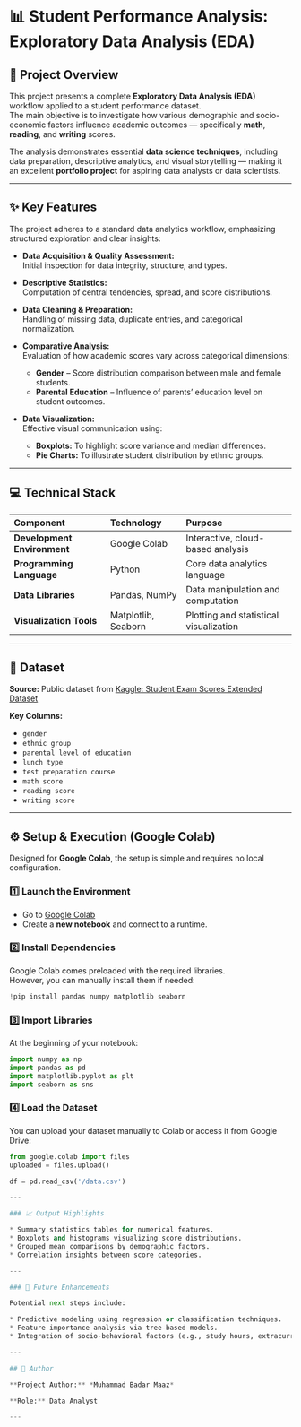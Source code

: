 # 📊 Student Performance Analysis: Exploratory Data Analysis (EDA)

## 🧭 Project Overview

This project presents a complete **Exploratory Data Analysis (EDA)** workflow applied to a student performance dataset.  
The main objective is to investigate how various demographic and socio-economic factors influence academic outcomes — specifically **math**, **reading**, and **writing** scores.

The analysis demonstrates essential **data science techniques**, including data preparation, descriptive analytics, and visual storytelling — making it an excellent **portfolio project** for aspiring data analysts or data scientists.

---

## ✨ Key Features

The project adheres to a standard data analytics workflow, emphasizing structured exploration and clear insights:

* **Data Acquisition & Quality Assessment:**  
  Initial inspection for data integrity, structure, and types.

* **Descriptive Statistics:**  
  Computation of central tendencies, spread, and score distributions.

* **Data Cleaning & Preparation:**  
  Handling of missing data, duplicate entries, and categorical normalization.

* **Comparative Analysis:**  
  Evaluation of how academic scores vary across categorical dimensions:
  * **Gender** – Score distribution comparison between male and female students.
  * **Parental Education** – Influence of parents’ education level on student outcomes.

* **Data Visualization:**  
  Effective visual communication using:
  * **Boxplots:** To highlight score variance and median differences.
  * **Pie Charts:** To illustrate student distribution by ethnic groups.

---

## 💻 Technical Stack

| Component | Technology | Purpose |
| :-- | :-- | :-- |
| **Development Environment** | Google Colab | Interactive, cloud-based analysis |
| **Programming Language** | Python | Core data analytics language |
| **Data Libraries** | Pandas, NumPy | Data manipulation and computation |
| **Visualization Tools** | Matplotlib, Seaborn | Plotting and statistical visualization |

---

## 💾 Dataset

**Source:** Public dataset from [Kaggle: Student Exam Scores Extended Dataset](https://www.kaggle.com/)

**Key Columns:**

* `gender`
* `ethnic group`
* `parental level of education`
* `lunch type`
* `test preparation course`
* `math score`
* `reading score`
* `writing score`

---

## ⚙️ Setup & Execution (Google Colab)

Designed for **Google Colab**, the setup is simple and requires no local configuration.

### 1️⃣ Launch the Environment

* Go to [Google Colab](https://colab.research.google.com/)
* Create a **new notebook** and connect to a runtime.

### 2️⃣ Install Dependencies

Google Colab comes preloaded with the required libraries.  
However, you can manually install them if needed:

```python
!pip install pandas numpy matplotlib seaborn
````

### 3️⃣ Import Libraries

At the beginning of your notebook:

```python
import numpy as np
import pandas as pd
import matplotlib.pyplot as plt
import seaborn as sns

```

### 4️⃣ Load the Dataset

You can upload your dataset manually to Colab or access it from Google Drive:

```python
from google.colab import files
uploaded = files.upload()

df = pd.read_csv('/data.csv')

---

### 📈 Output Highlights

* Summary statistics tables for numerical features.
* Boxplots and histograms visualizing score distributions.
* Grouped mean comparisons by demographic factors.
* Correlation insights between score categories.

---

### 🚀 Future Enhancements

Potential next steps include:

* Predictive modeling using regression or classification techniques.
* Feature importance analysis via tree-based models.
* Integration of socio-behavioral factors (e.g., study hours, extracurricular participation).

---

## 👤 Author

**Project Author:** *Muhammad Badar Maaz*

**Role:** Data Analyst

---



